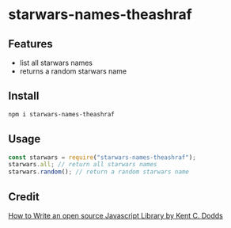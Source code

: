 # starwars-names-theashraf

## Features
* list all starwars names 
* returns a random starwars name

## Install

```sh
npm i starwars-names-theashraf
```

## Usage
```javascript
const starwars = require("starwars-names-theashraf");
starwars.all; // return all starwars names
starwars.random(); // return a random starwars name 
```

## Credit
[How to Write an open source Javascript Library by Kent C. Dodds](https://egghead.io/courses/how-to-write-an-open-source-javascript-library)